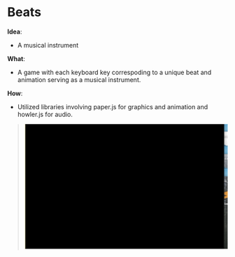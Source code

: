 # Beats

**Idea**:
- A musical instrument

**What**:
- A game with each keyboard key correspoding to a unique beat and animation serving as a musical instrument.

**How**:
- Utilized libraries involving paper.js for graphics and animation and howler.js for audio. 

> ![Alt Text](https://github.com/yousufafroze/Beats/blob/master/beats_demo.gif)

